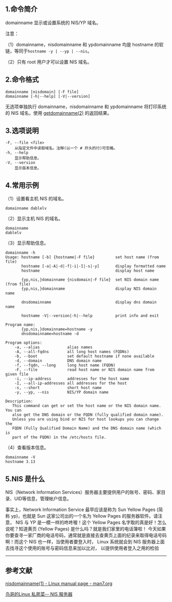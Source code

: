 ## 1.命令简介
domainname 显示或设置系统的 NIS/YP 域名。

注意：

（1）domainname，nisdomainname 和 ypdomainname 均是 hostname 的软链，等同于`hostname -y | --yp | --nis`。

（2）只有 root 用户才可以设置 NIS 域名。

## 2.命令格式
```shell
domainname [nisdomain] [-F file]
domainname [-h|--help] [-V|--version]
```
无选项单独执行 domainname，nisdomainname 和 ypdomainname 将打印系统的 NIS 域名，使用 [getdomainname(2)](https://man7.org/linux/man-pages/man2/getdomainname.2.html) 的返回结果。

## 3.选项说明
```shell
-F, --file <file>
	从指定文件中读取域名。注释(以一个 # 开头的行)可忽略。
-h, --help
	显示帮助信息。
-V, --version
	显示版本信息。
```

## 4.常用示例
（1）设置看主机 NIS 的域名。

```shell
domainname dablelv
```

（2）显示主机 NIS 的域名。

```shell
domainname
dablelv
```

（3）显示帮助信息。

```shell
domainname -h
Usage: hostname [-b] {hostname|-F file}         set host name (from file)
       hostname [-a|-A|-d|-f|-i|-I|-s|-y]       display formatted name
       hostname                                 display host name

       {yp,nis,}domainname {nisdomain|-F file}  set NIS domain name (from file)
       {yp,nis,}domainname                      display NIS domain name

       dnsdomainname                            display dns domain name

       hostname -V|--version|-h|--help          print info and exit

Program name:
       {yp,nis,}domainname=hostname -y
       dnsdomainname=hostname -d

Program options:
    -a, --alias            alias names
    -A, --all-fqdns        all long host names (FQDNs)
    -b, --boot             set default hostname if none available
    -d, --domain           DNS domain name
    -f, --fqdn, --long     long host name (FQDN)
    -F, --file             read host name or NIS domain name from given file
    -i, --ip-address       addresses for the host name
    -I, --all-ip-addresses all addresses for the host
    -s, --short            short host name
    -y, --yp, --nis        NIS/YP domain name

Description:
   This command can get or set the host name or the NIS domain name. You can
   also get the DNS domain or the FQDN (fully qualified domain name).
   Unless you are using bind or NIS for host lookups you can change the
   FQDN (Fully Qualified Domain Name) and the DNS domain name (which is
   part of the FQDN) in the /etc/hosts file.
```

（4）查看版本信息。

```shell
domainname -V
hostname 3.13
```

## 5.NIS 是什么
NIS（Network Information Services）服务器主要提供用户的账号、密码、家目录、UID等信息，管理帐户信息。

事实上，Network Information Service 最早应该是称为 Sun Yellow Pages (简称 yp)，也就是 Sun 这家公司出的一个名为 Yellow Pages 的服务器软件。请注意， NIS 与 YP 是一模一样的咚咚喔！这个 Yellow Pages 名字取的真是好！怎么说呢？知道黄页 (Yellow Pages) 是什么吗？就是我们家里的电话簿啦！ 今天如果你要查寻一家厂商的电话号码，通常就是直接去查黄页上面的纪录来取得电话号码啊！而这个 NIS 也一样，当使用者要登入时， Linux 系统就会到 NIS 服务器上面去找寻这个使用的账号与密码信息来加以比对， 以提供使用者登入之用的检验

---

## 参考文献
[nisdomainname(1) - Linux manual page - man7.org](https://man7.org/linux/man-pages/man1/nisdomainname.1.html)

[鸟哥的Linux 私房菜-- NIS 服务器](http://cn.linux.vbird.org/linux_server/0430nis.php)

<Vssue title="nisdomainname" />